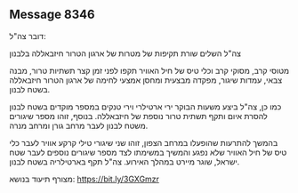 ## Message 8346

דובר צה"ל:

צה"ל השלים שורת תקיפות של מטרות של ארגון הטרור חיזבאללה בלבנון

מטוסי קרב, מסוקי קרב וכלי טיס של חיל האוויר תקפו לפני זמן קצר תשתיות טרור, מבנה צבאי, עמדות שיגור, מפקדה מבצעית ומחסן אמצעי לחימה של ארגון הטרור חיזבאללה בשטח לבנון.

כמו כן, צה"ל ביצע משעות הבוקר ירי ארטילרי וירי טנקים במספר מוקדים בשטח לבנון להסרת איום ותקף תשתית טרור נוספת של חיזבאללה. בנוסף, זוהו מספר שיגורים משטח לבנון לעבר מרחב גורן ומרחב מנרה.

בהמשך להתרעות שהופעלו במרחב הצפון, זוהו שני שיגורי טילי קרקע אוויר לעבר כלי טיס של חיל האוויר שלא נפגע והמשיך במשימתו לצד מספר שיגורים נוספים לעבר שטח ישראל, שוגר מיירט במהלך האירוע. צה"ל תקף בארטילריה בשטח לבנון.

מצורף תיעוד בנושא: https://bit.ly/3GXGmzr

